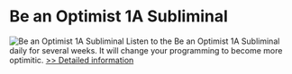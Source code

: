 # Be an Optimist 1A Subliminal
![Be an Optimist 1A Subliminal](https://mycommerce.akamaized.net/api/pimages/P300785808/BIG/300785808.JPG)
Listen to the Be an Optimist 1A Subliminal daily for several weeks. It will change your programming to become more optimitic.
[>> Detailed information](https://secure.shareit.com/shareit/product.html?productid=300785808&affiliateid=200057808)